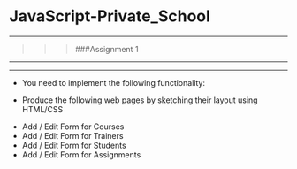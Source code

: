 # JavaScript-Private_School
---
>>> ###Assignment 1 <br>
---
---
- You need to implement the following functionality:
 + Produce the following web pages by sketching their layout using HTML/CSS
  - Add / Edit Form for Courses 
  - Add / Edit Form for Trainers
  - Add / Edit Form for Students
  - Add / Edit Form for Assignments
  
